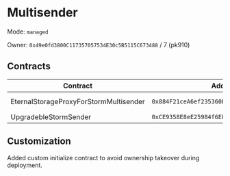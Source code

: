 # Multisender

Mode: `managed`

Owner: `0x49e0fd3800C117357057534E30c5B5115C673488` / 7  (pk910)

## Contracts 

| Contract | Address | Source |
| -------- | ------- | ------ |
| EternalStorageProxyForStormMultisender  | `0x884F21ceA6ef235360DdfcC50623D1092E1d8224`  | [EternalStorageProxyForStormMultisender.sol](https://github.com/rstormsf/multisender/blob/master/contracts/contracts/EternalStorageProxyForStormMultisender.sol) / [flat](https://github.com/rstormsf/multisender/blob/master/contracts/flats/EternalStorageProxyForStormMultisender_flat.sol) |
| UpgradebleStormSender  | `0xCE9358E8eE25984f6EEE4C69d49A11E115F92FEF`  | [UpgradebleStormSender.sol](https://github.com/rstormsf/multisender/blob/master/contracts/contracts/multisender/UpgradebleStormSender.sol)  / [flat](https://github.com/rstormsf/multisender/blob/master/contracts/flats/UpgradebleStormSender_flat.sol) |

## Customization

Added custom initialize contract to avoid ownership takeover during deployment.
